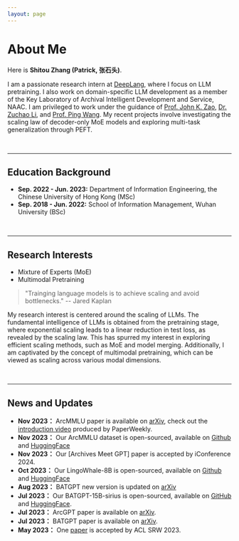 ```yaml
---
layout: page
---
```


# About Me

<!-- <img src="https://caihanlin.com/caihanlin.jpg" class="floatpic" width="360" height="480">

Here is **Hanlin Cai (Lance, [蔡汉霖](https://caihanlin.com/file/蔡汉霖简历.pdf))**.

I am a senior student majoring in **Automation** at Fuzhou University and **Robotics** at Maynooth University (Ireland, Combined Degrees). Currently, I am working as a research assistant in the **IACTIP Lab** (Provincial Key), advised by [Prof. Zhezhuang Xu](https://www.researchgate.net/profile/Zhezhuang-Xu). Here is [my CV](https://caihanlin.com/file/CV-HanlinCAI.pdf). -->


<!-- <img src="https://caihanlin.com/caihanlin.jpg" class="floatpic" width="360" height="480"> -->

Here is **Shitou Zhang (Patrick, 张石头)**.

<!-- I am a senior student majoring in **Automation** at Fuzhou University and **Robotics** at Maynooth University (Ireland, Combined Degrees). Currently, I am working as a research assistant in the **IACTIP Lab** (Provincial Key), advised by [Prof. Zhezhuang Xu](https://www.researchgate.net/profile/Zhezhuang-Xu). Here is [my CV](https://caihanlin.com/file/CV-HanlinCAI.pdf). -->

<!-- I am a research assistant at Wuhan University. I received my BSc. Degree from School of Information Management, Wuhan University and my MSc. Degree from Department of Information Engineering, the Chinese University of Hong Kong. I am a member of the Key Laboratory of Smart Archives (Wuhan) under the leadership of [Prof. Ping Wang](https://sim.whu.edu.cn/info/1571/85472.htm). Additionally, I'm fortunate to receive guidance from [Dr. Zuchao Li](https://zcli-charlie.github.io/) and [Prof. John K. Zao](https://www.ie.cuhk.edu.hk/faculty/zao-kar-kin-john/). -->

I am a passionate research intern at [DeepLang](https://deeplang.ai/), where I focus on LLM pretraining. I also work on domain-specific LLM development as a member of the Key Laboratory of Archival Intelligent Development and Service, NAAC. I am privileged to work under the guidance of  [Prof. John K. Zao](https://www.ie.cuhk.edu.hk/faculty/zao-kar-kin-john/), [Dr. Zuchao Li](https://zcli-charlie.github.io/), and [Prof. Ping Wang](https://sim.whu.edu.cn/info/1571/85472.htm). My recent projects involve investigating the scaling law of decoder-only MoE models and exploring multi-task generalization through PEFT.

<br>

---

## Education Background

<!-- **<font color='red'>[Highlight]</font> I am looking for PhD to start in 2025 Fall. Contact me if you have any leads!** -->

<!-- - **Sep. 2022 - Jun. 2023:** the Chinese University of Hong Kong (MSc)
- **Sep. 2018 - Jun. 2022:** Wuhan University (BSc) -->

- **Sep. 2022 - Jun. 2023:** Department of Information Engineering, the Chinese University of Hong Kong (MSc)
- **Sep. 2018 - Jun. 2022:** School of Information Management, Wuhan University (BSc)

<br>

---

## Research Interests

- Mixture of Experts (MoE)
- Multimodal Pretraining

> "Trainging language models is to achieve scaling and avoid bottlenecks." -- Jared Kaplan

<!-- My research interest centers around **modularization** and **micro-servitization** of large-scale AI systems, where various utilities can be achieved through decomposing and recomposing of modules. By encapsulating real-world information, knowledge, expertise, and experience into neural-based dense representations and sub-networks, backbone model and use-case-specific properties can be decoupled, facilitating more use-case-centric and computation-efficient solutions through the synergy of modules. Such architectural design enhances compatibility with distributed learning, providing augmented security essential for high-staking applications, such as neuroscience-driven human-AI interactions. -->


My research interest is centered around the scaling of LLMs. The fundamental intelligence of LLMs is obtained from the pretraining stage, where exponential scaling leads to a linear reduction in test loss, as revealed by the scaling law. This has spurred my interest in exploring efficient scaling methods, such as MoE and model merging. Additionally, I am captivated by the concept of multimodal pretraining, which can be viewed as scaling across various modal dimensions.


<br>

---

## News and Updates
- **Nov 2023：** ArcMMLU paper is available on [arXiv](https://arxiv.org/abs/2311.18658), check out the [introduction video](https://www.bilibili.com/video/BV1MG411v7tJ) produced by PaperWeekly.
- **Nov 2023：** Our ArcMMLU dataset is open-sourced, available on [Github](https://github.com/stzhang-patrick/ArcMMLU) and [HuggingFace](https://huggingface.co/datasets/patrickshitou/ArcMMLU)
- **Nov 2023：** Our [Archives Meet GPT] paper is accepted by iConference 2024.
- **Oct 2023：** Our LingoWhale-8B is open-sourced, available on [Github](https://github.com/DeepLangAI/LingoWhale-8B) and [HuggingFace](https://huggingface.co/deeplang-ai/LingoWhale-8B)
- **Aug 2023：** BATGPT new version is updated on [arXiv](https://arxiv.org/abs/2307.00360)
- **Jul 2023：** Our BATGPT-15B-sirius is open-sourced, available on [GitHub](https://github.com/zcli-charlie/BatGPT) and [HuggingFace](https://huggingface.co/MLP-lab/BatGPT-15B-sirius).
- **Jul 2023：** ArcGPT paper is available on [arXiv](https://arxiv.org/abs/2307.14852).
- **Jul 2023：** BATGPT paper is available on [arXiv](https://arxiv.org/abs/2307.00360).
- **May 2023：** One [paper](https://aclanthology.org/2023.acl-srw.15.pdf) is accepted by ACL SRW 2023.
